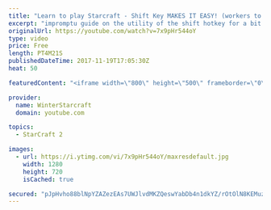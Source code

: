 ```yaml
---
title: "Learn to play Starcraft - Shift Key MAKES IT EASY! (workers to gas, waypoints, ctrl grps, moving)"
excerpt: "impromptu guide on the utility of the shift hotkey for a bit of everything"
originalUrl: https://youtube.com/watch?v=7x9pHr544oY
type: video
price: Free
length: PT4M21S
publishedDateTime: 2017-11-19T17:05:30Z
heat: 50

featuredContent: "<iframe width=\"800\" height=\"500\" frameborder=\"0\" src=\"https://www.youtube.com/embed/7x9pHr544oY\" allow=\"accelerometer; autoplay; encrypted-media; gyroscope; picture-in-picture\" allowfullscreen></iframe>"

provider:
  name: WinterStarcraft
  domain: youtube.com

topics:
  - StarCraft 2

images:
  - url: https://i.ytimg.com/vi/7x9pHr544oY/maxresdefault.jpg
    width: 1280
    height: 720
    isCached: true

secured: "pJpHvho88blNpYZAZezEAs7UWJlvdMKZQeswYabDb4n1dkYZ/rOtOlN8KEMuzref7eV37/izsHiWFd4gnWgphGXm99NEEwZPkXnx033fX6YxszwSJvVTqG4qq2qB/EanHXO4z9ObhutQR646UmZJXVOzIF0D6GgiiumfsnmSiM2v4qJdkHk+Y03n/Fsn/gWgNw/weN8cElekljMdEp8OVqOIrqWoBZ/LCNDVDJXG6pRl7L5V05e5pbD97HTsfzQ4L7iSXNrSv4uuyrCymCPw7WiVi34B9zphNiH/S9dDy+kPFmIfgla67xiv95/9JG216tUKxb0TD8glfOze74uAzxCHv0/kXEQISvfmCu8RN//M9KhP3XWZpCL24N2TpeYWxbD6NrUYrv+Px3zKVzCwMtfEWLgP8/O6kwyzdYim0Tc=;W9uqrX8trOndTwQcrmo0sQ=="
---
```


